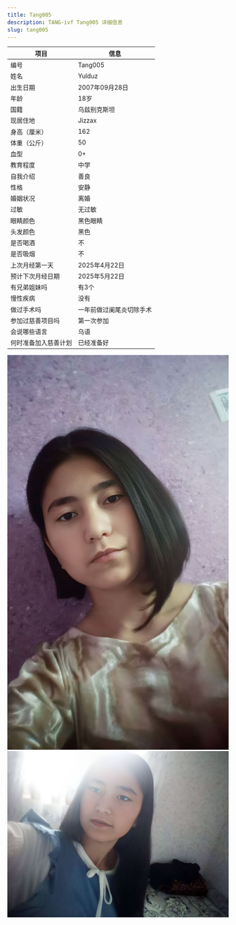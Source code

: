```yaml
---
title: Tang005
description: TANG-ivf Tang005 详细信息
slug: tang005
---
```


| 项目           | 信息                                                         |
| -------------- | ------------------------------------------------------------ |
| 编号           | Tang005                                                      |
| 姓名           | Yulduz                                                       |
| 出生日期       | 2007年09月28日                                               |
| 年龄           | 18岁                                                         |
| 国籍           | 乌兹别克斯坦                                                  |
| 现居住地       | Jizzax                                                       |
| 身高（厘米）   | 162                                                          |
| 体重（公斤）   | 50                                                           |
| 血型           | 0+                                                           |
| 教育程度       | 中学                                                         |
| 自我介绍       | 善良                                                         |
| 性格           | 安静                                                         |
| 婚姻状况       | 离婚                                                         |
| 过敏           | 无过敏                                                       |
| 眼睛颜色       | 黑色眼睛                                                     |
| 头发颜色       | 黑色                                                         |
| 是否喝酒       | 不                                                           |
| 是否吸烟       | 不                                                           |
| 上次月经第一天 | 2025年4月22日                                                |
| 预计下次月经日期 | 2025年5月22日                                               |
| 有兄弟姐妹吗   | 有3个                                                        |
| 慢性疾病       | 没有                                                         |
| 做过手术吗     | 一年前做过阑尾炎切除手术                                     |
| 参加过慈善项目吗 | 第一次参加                                                  |
| 会说哪些语言   | 乌语                                                         |
| 何时准备加入慈善计划 | 已经准备好                                              |

![](media/Tang005-1.jpg)
![](media/Tang005-2.jpg)
